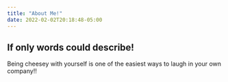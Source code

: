 ```yaml
---
title: "About Me!"
date: 2022-02-02T20:18:48-05:00
---
```


## If only words could describe!

Being cheesey with yourself is one of the easiest ways to laugh in your own company!!